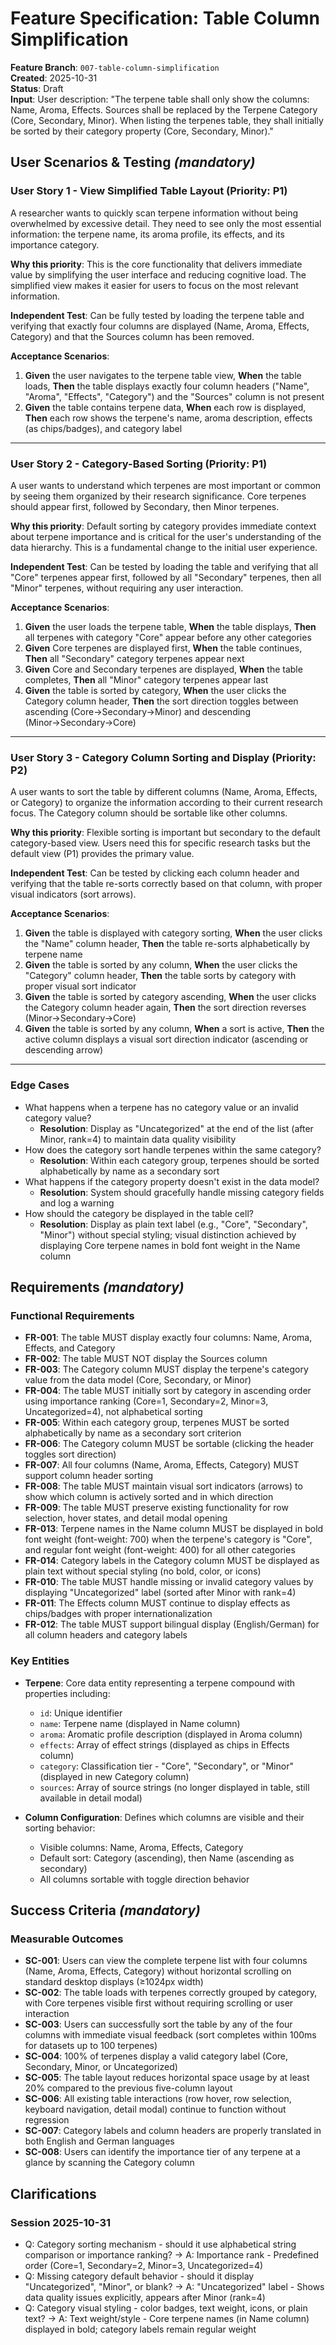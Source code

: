 # Feature Specification: Table Column Simplification

**Feature Branch**: `007-table-column-simplification`  
**Created**: 2025-10-31  
**Status**: Draft  
**Input**: User description: "The terpene table shall only show the columns: Name, Aroma, Effects. Sources shall be replaced by the Terpene Category (Core, Secondary, Minor). When listing the terpenes table, they shall initially be sorted by their category property (Core, Secondary, Minor)."

## User Scenarios & Testing _(mandatory)_

### User Story 1 - View Simplified Table Layout (Priority: P1)

A researcher wants to quickly scan terpene information without being overwhelmed by excessive detail. They need to see only the most essential information: the terpene name, its aroma profile, its effects, and its importance category.

**Why this priority**: This is the core functionality that delivers immediate value by simplifying the user interface and reducing cognitive load. The simplified view makes it easier for users to focus on the most relevant information.

**Independent Test**: Can be fully tested by loading the terpene table and verifying that exactly four columns are displayed (Name, Aroma, Effects, Category) and that the Sources column has been removed.

**Acceptance Scenarios**:

1. **Given** the user navigates to the terpene table view, **When** the table loads, **Then** the table displays exactly four column headers ("Name", "Aroma", "Effects", "Category") and the "Sources" column is not present
2. **Given** the table contains terpene data, **When** each row is displayed, **Then** each row shows the terpene's name, aroma description, effects (as chips/badges), and category label

---

### User Story 2 - Category-Based Sorting (Priority: P1)

A user wants to understand which terpenes are most important or common by seeing them organized by their research significance. Core terpenes should appear first, followed by Secondary, then Minor terpenes.

**Why this priority**: Default sorting by category provides immediate context about terpene importance and is critical for the user's understanding of the data hierarchy. This is a fundamental change to the initial user experience.

**Independent Test**: Can be tested by loading the table and verifying that all "Core" terpenes appear first, followed by all "Secondary" terpenes, then all "Minor" terpenes, without requiring any user interaction.

**Acceptance Scenarios**:

1. **Given** the user loads the terpene table, **When** the table displays, **Then** all terpenes with category "Core" appear before any other categories
2. **Given** Core terpenes are displayed first, **When** the table continues, **Then** all "Secondary" category terpenes appear next
3. **Given** Core and Secondary terpenes are displayed, **When** the table completes, **Then** all "Minor" category terpenes appear last
4. **Given** the table is sorted by category, **When** the user clicks the Category column header, **Then** the sort direction toggles between ascending (Core→Secondary→Minor) and descending (Minor→Secondary→Core)

---

### User Story 3 - Category Column Sorting and Display (Priority: P2)

A user wants to sort the table by different columns (Name, Aroma, Effects, or Category) to organize the information according to their current research focus. The Category column should be sortable like other columns.

**Why this priority**: Flexible sorting is important but secondary to the default category-based view. Users need this for specific research tasks but the default view (P1) provides the primary value.

**Independent Test**: Can be tested by clicking each column header and verifying that the table re-sorts correctly based on that column, with proper visual indicators (sort arrows).

**Acceptance Scenarios**:

1. **Given** the table is displayed with category sorting, **When** the user clicks the "Name" column header, **Then** the table re-sorts alphabetically by terpene name
2. **Given** the table is sorted by any column, **When** the user clicks the "Category" column header, **Then** the table sorts by category with proper visual sort indicator
3. **Given** the table is sorted by category ascending, **When** the user clicks the Category column header again, **Then** the sort direction reverses (Minor→Secondary→Core)
4. **Given** the table is sorted by any column, **When** a sort is active, **Then** the active column displays a visual sort direction indicator (ascending or descending arrow)

---

### Edge Cases

- What happens when a terpene has no category value or an invalid category value?
  - **Resolution**: Display as "Uncategorized" at the end of the list (after Minor, rank=4) to maintain data quality visibility
- How does the category sort handle terpenes within the same category?
  - **Resolution**: Within each category group, terpenes should be sorted alphabetically by name as a secondary sort
- What happens if the category property doesn't exist in the data model?
  - **Resolution**: System should gracefully handle missing category fields and log a warning
- How should the category be displayed in the table cell?
  - **Resolution**: Display as plain text label (e.g., "Core", "Secondary", "Minor") without special styling; visual distinction achieved by displaying Core terpene names in bold font weight in the Name column

## Requirements _(mandatory)_

### Functional Requirements

- **FR-001**: The table MUST display exactly four columns: Name, Aroma, Effects, and Category
- **FR-002**: The table MUST NOT display the Sources column
- **FR-003**: The Category column MUST display the terpene's category value from the data model (Core, Secondary, or Minor)
- **FR-004**: The table MUST initially sort by category in ascending order using importance ranking (Core=1, Secondary=2, Minor=3, Uncategorized=4), not alphabetical sorting
- **FR-005**: Within each category group, terpenes MUST be sorted alphabetically by name as a secondary sort criterion
- **FR-006**: The Category column MUST be sortable (clicking the header toggles sort direction)
- **FR-007**: All four columns (Name, Aroma, Effects, Category) MUST support column header sorting
- **FR-008**: The table MUST maintain visual sort indicators (arrows) to show which column is actively sorted and in which direction
- **FR-009**: The table MUST preserve existing functionality for row selection, hover states, and detail modal opening
- **FR-013**: Terpene names in the Name column MUST be displayed in bold font weight (font-weight: 700) when the terpene's category is "Core", and regular font weight (font-weight: 400) for all other categories
- **FR-014**: Category labels in the Category column MUST be displayed as plain text without special styling (no bold, color, or icons)
- **FR-010**: The table MUST handle missing or invalid category values by displaying "Uncategorized" label (sorted after Minor with rank=4)
- **FR-011**: The Effects column MUST continue to display effects as chips/badges with proper internationalization
- **FR-012**: The table MUST support bilingual display (English/German) for all column headers and category labels

### Key Entities

- **Terpene**: Core data entity representing a terpene compound with properties including:
  - `id`: Unique identifier
  - `name`: Terpene name (displayed in Name column)
  - `aroma`: Aromatic profile description (displayed in Aroma column)
  - `effects`: Array of effect strings (displayed as chips in Effects column)
  - `category`: Classification tier - "Core", "Secondary", or "Minor" (displayed in new Category column)
  - `sources`: Array of source strings (no longer displayed in table, still available in detail modal)

- **Column Configuration**: Defines which columns are visible and their sorting behavior:
  - Visible columns: Name, Aroma, Effects, Category
  - Default sort: Category (ascending), then Name (ascending as secondary)
  - All columns sortable with toggle direction behavior

## Success Criteria _(mandatory)_

### Measurable Outcomes

- **SC-001**: Users can view the complete terpene list with four columns (Name, Aroma, Effects, Category) without horizontal scrolling on standard desktop displays (≥1024px width)
- **SC-002**: The table loads with terpenes correctly grouped by category, with Core terpenes visible first without requiring scrolling or user interaction
- **SC-003**: Users can successfully sort the table by any of the four columns with immediate visual feedback (sort completes within 100ms for datasets up to 100 terpenes)
- **SC-004**: 100% of terpenes display a valid category label (Core, Secondary, Minor, or Uncategorized)
- **SC-005**: The table layout reduces horizontal space usage by at least 20% compared to the previous five-column layout
- **SC-006**: All existing table interactions (row hover, row selection, keyboard navigation, detail modal) continue to function without regression
- **SC-007**: Category labels and column headers are properly translated in both English and German languages
- **SC-008**: Users can identify the importance tier of any terpene at a glance by scanning the Category column

## Clarifications

### Session 2025-10-31

- Q: Category sorting mechanism - should it use alphabetical string comparison or importance ranking? → A: Importance rank - Predefined order (Core=1, Secondary=2, Minor=3, Uncategorized=4)
- Q: Missing category default behavior - should it display "Uncategorized", "Minor", or blank? → A: "Uncategorized" label - Shows data quality issues explicitly, appears after Minor (rank=4)
- Q: Category visual styling - color badges, text weight, icons, or plain text? → A: Text weight/style - Core terpene names (in Name column) displayed in bold; category labels remain regular weight
